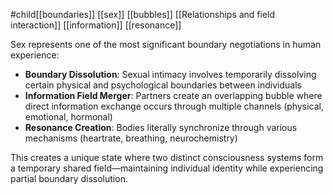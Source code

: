 #child[[boundaries]] [[sex]] [[bubbles]] [[Relationships and field interaction]] [[information]] [[resonance]] 
 
Sex represents one of the most significant boundary negotiations in human experience:

- **Boundary Dissolution**: Sexual intimacy involves temporarily dissolving certain physical and psychological boundaries between individuals
- **Information Field Merger**: Partners create an overlapping bubble where direct information exchange occurs through multiple channels (physical, emotional, hormonal)
- **Resonance Creation**: Bodies literally synchronize through various mechanisms (heartrate, breathing, neurochemistry)

This creates a unique state where two distinct consciousness systems form a temporary shared field—maintaining individual identity while experiencing partial boundary dissolution.